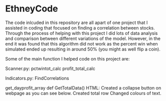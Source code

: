 # EthneyCode
The code inlcuded in this repository are all apart of one project that I assisted in coding that focused on finding a correlation between stocks. Through the process of helping with this project I did lots of data analysis and comparison between different variations of the model. 
However, in the end it was found that this algorithm did not work as the percent win when simulated ended up resulting in around 50% (you might as well flip a coin).

Some of the main function I helped code on this project are:

Scanner.py: 
  pctwintot_calc
  profit_total_calc

Indicators.py: 
  FindCorrelations
  
  
get_dayprofit_array
def GetTotalData()
HTML: 
  Created a collapse button on webpage as you can see below. 
  Created total row 
  Changed colours of text.





